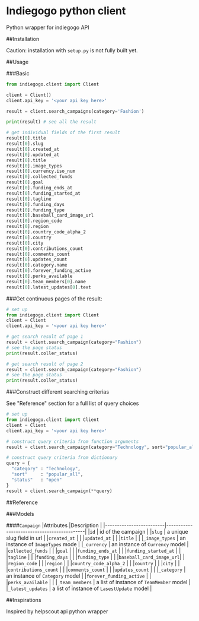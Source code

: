 # Indiegogo python client

Python wrapper for indiegogo API

##Installation

Caution: installation with `setup.py` is not fully built yet.

##Usage

###Basic

```python
from indiegogo.client import Client

client = Client()
client.api_key = '<your api key here>'

result = client.search_campaigns(category='Fashion')

print(result) # see all the result

# get individual fields of the first result
result[0].title
result[0].slug
result[0].created_at
result[0].updated_at
result[0].title
result[0].image_types
result[0].currency.iso_num
result[0].collected_funds
result[0].goal
result[0].funding_ends_at
result[0].funding_started_at
result[0].tagline
result[0].funding_days
result[0].funding_type
result[0].baseball_card_image_url
result[0].region_code
result[0].region
result[0].country_code_alpha_2
result[0].country
result[0].city
result[0].contributions_count
result[0].comments_count
result[0].updates_count
result[0].category.name
result[0].forever_funding_active
result[0].perks_available
result[0].team_members[0].name
result[0].latest_updates[0].text
```

###Get continuous pages of the result:

```python
# set up
from indiegogo.client import Client
client = Client
client.api_key = '<your api key here>'

# get search result of page 1
result = client.search_campaign(category="Fashion")
# see the page status
print(result.coller_status)

# get search result of page 2
result = client.search_campaign(category="Fashion")
# see the page status
print(result.coller_status)
```

###Construct different searching criterias

See "Reference" section for a full list of query choices

```python
# set up
from indiegogo.client import Client
client = Client
client.api_key = '<your api key here>'

# construct query criteria from function arguments
result = client.search_campaign(category="Technology", sort="popular_all", status="open")

# construct query criteria from dictionary
query = {
  "category" : "Technology",
  "sort"     : "popular_all",
  "status"   : "open"
}
result = client.search_campaign(**query)
```


##Reference

###Models

####`Campaign`
|Attributes               |Description                                 |
|-------------------------|--------------------------------------------|
|`id`                     | id of the campaign                         |
|`slug`                   | a unique slug field in url                 |
|`created_at`             |                                            |
|`updated_at`             |                                            |
|`title`                  |                                            |
|`_image_types`           | an instance of `ImageTypes` mode           |
|`_currency`              | an instance of `Currency` model            |
|`collected_funds`        |                                            |
|`goal`                   |                                            |
|`funding_ends_at`        |                                            |
|`funding_started_at`     |                                            |
|`tagline`                |                                            |
|`funding_days`           |                                            |
|`funding_type`           |                                            |
|`baseball_card_image_url`|                                            |
|`region_code`            |                                            |
|`region`                 |                                            |
|`country_code_alpha_2`   |                                            |
|`country`                |                                            |
|`city`                   |                                            |
|`contributions_count`    |                                            |
|`comments_count`         |                                            |
|`updates_count`          |                                            |
|`_category`              | an instance of `Category` model            |
|`forever_funding_active` |                                            |
|`perks_available`        |                                            |
|`_team_members`          | a list of instance of `TeamMember` model   |
|`_latest_updates`        | a list of instance of `LasestUpdate` model |

##Inspirations

Inspired by helpscout api python wrapper
